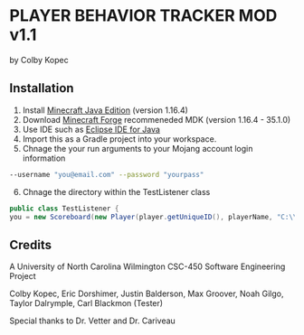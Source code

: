 # PLAYER BEHAVIOR TRACKER MOD v1.1

by Colby Kopec

## Installation

1. Install [Minecraft Java Edition](https://www.minecraft.net/en-us/download) (version 1.16.4)
2. Download [Minecraft Forge](http://files.minecraftforge.net/) recommeneded MDK (version 1.16.4 - 35.1.0)
3. Use IDE such as [Eclipse IDE for Java](https://www.eclipse.org/downloads/packages/release/kepler/sr1/eclipse-ide-java-developers)
4. Import this as a Gradle project into your workspace.
5. Chnage the your run arguments to your Mojang account login information

```bash
--username "you@email.com" --password "yourpass"
```

6. Chnage the directory within the TestListener class

```java
public class TestListener {
you = new Scoreboard(new Player(player.getUniqueID(), playerName, "C:\\[project_folder]\\run\\saves\\[world_name]\\stats")); }
```

## Credits
A University of North Carolina Wilmington CSC-450 Software Engineering Project

Colby Kopec, Eric Dorshimer, Justin Balderson, Max Groover, Noah Gilgo, Taylor Dalrymple, Carl Blackmon (Tester)

Special thanks to Dr. Vetter and Dr. Cariveau
